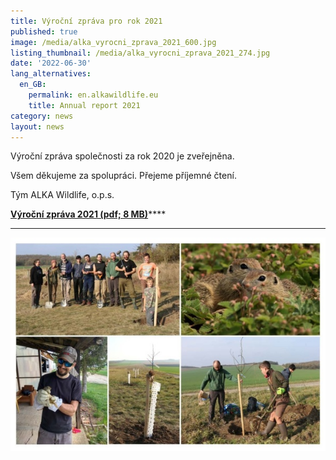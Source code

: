 ```yaml
---
title: Výroční zpráva pro rok 2021
published: true
image: /media/alka_vyrocni_zprava_2021_600.jpg
listing_thumbnail: /media/alka_vyrocni_zprava_2021_274.jpg
date: '2022-06-30'
lang_alternatives:
  en_GB:
    permalink: en.alkawildlife.eu
    title: Annual report 2021
category: news
layout: news
---
```

Výroční zpráva společnosti za rok 2020 je zveřejněna.



Všem děkujeme za spolupráci. Přejeme příjemné čtení.



Tým ALKA Wildlife, o.p.s.



[**Výroční zpráva 2021 (pdf; 8 MB)**](/media/ALKA_vyrocni_zprava_2021.pdf)****

****

![](/media/alka_vyrocni_zprava_2021_s20.jpg)
